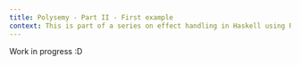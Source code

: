 ```yaml
---
title: Polysemy - Part II - First example
context: This is part of a series on effect handling in Haskell using Polysemy
---
```


Work in progress :D
